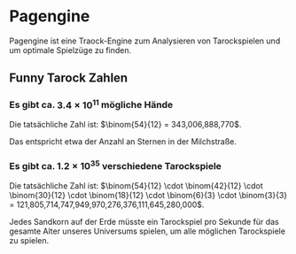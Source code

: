 # Pagengine

Pagengine ist eine Traock-Engine zum Analysieren von Tarockspielen und um optimale Spielzüge zu finden.

## Funny Tarock Zahlen

### Es gibt ca. $3.4×10^{11}$ mögliche Hände

Die tatsächliche Zahl ist: $\binom{54}{12} = 343,006,888,770$.

Das entspricht etwa der Anzahl an Sternen in der Milchstraße.

### Es gibt ca. $1.2×10^{35}$ verschiedene Tarockspiele

Die tatsächliche Zahl ist: $\binom{54}{12} \cdot \binom{42}{12} \cdot \binom{30}{12} \cdot \binom{18}{12} \cdot \binom{6}{3} \cdot \binom{3}{3} = 121,805,714,747,949,970,276,376,111,645,280,000$.

Jedes Sandkorn auf der Erde müsste ein Tarockspiel pro Sekunde für das gesamte Alter unseres Universums spielen, um alle möglichen Tarockspiele zu spielen.

